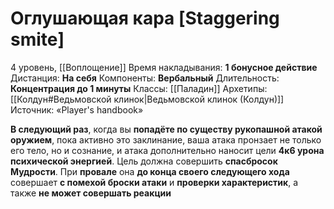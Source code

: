 # Оглушающая кара [Staggering smite]
4 уровень, [[Воплощение]]
Время накладывания: **1 бонусное действие**
Дистанция: **На себя**
Компоненты: **Вербальный**
Длительность: **Концентрация до 1 минуты**
Классы: [[Паладин]]
Архетипы: [[Колдун#Ведьмовской клинок|Ведьмовской клинок (Колдун)]]
Источник: «Player's handbook»

**В следующий раз**, когда вы **попадёте по существу рукопашной атакой оружием**, пока активно это заклинание, ваша атака пронзает не только его тело, но и сознание, и атака дополнительно наносит цели **4к6 урона психической энергией**. Цель должна совершить **спасбросок Мудрости**. При **провале** она **до конца своего следующего хода** совершает **с помехой броски атаки** и **проверки характеристик**, а также **не может совершать реакции**